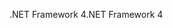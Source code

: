 <span data-ttu-id="0da9d-101">.NET Framework 4</span><span class="sxs-lookup"><span data-stu-id="0da9d-101">.NET Framework 4</span></span>